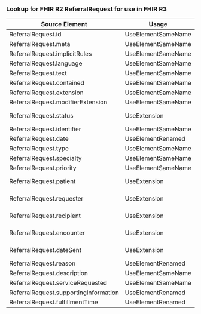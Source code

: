 ### Lookup for FHIR R2 ReferralRequest for use in FHIR R3

| Source Element | Usage | Target |
| -------------- | ----- | ------ |
| ReferralRequest.id | UseElementSameName | ReferralRequest.id |
| ReferralRequest.meta | UseElementSameName | ReferralRequest.meta |
| ReferralRequest.implicitRules | UseElementSameName | ReferralRequest.implicitRules |
| ReferralRequest.language | UseElementSameName | ReferralRequest.language |
| ReferralRequest.text | UseElementSameName | ReferralRequest.text |
| ReferralRequest.contained | UseElementSameName | ReferralRequest.contained |
| ReferralRequest.extension | UseElementSameName | ReferralRequest.extension |
| ReferralRequest.modifierExtension | UseElementSameName | ReferralRequest.modifierExtension |
| ReferralRequest.status | UseExtension | http://hl7.org/fhir/1.0/StructureDefinition/extension-ReferralRequest.status |
| ReferralRequest.identifier | UseElementSameName | ReferralRequest.identifier |
| ReferralRequest.date | UseElementRenamed | ReferralRequest.authoredOn |
| ReferralRequest.type | UseElementSameName | ReferralRequest.type |
| ReferralRequest.specialty | UseElementSameName | ReferralRequest.specialty |
| ReferralRequest.priority | UseElementSameName | ReferralRequest.priority |
| ReferralRequest.patient | UseExtension | http://hl7.org/fhir/1.0/StructureDefinition/extension-ReferralRequest.patient |
| ReferralRequest.requester | UseExtension | http://hl7.org/fhir/1.0/StructureDefinition/extension-ReferralRequest.requester |
| ReferralRequest.recipient | UseExtension | http://hl7.org/fhir/1.0/StructureDefinition/extension-ReferralRequest.recipient |
| ReferralRequest.encounter | UseExtension | http://hl7.org/fhir/1.0/StructureDefinition/extension-ReferralRequest.encounter |
| ReferralRequest.dateSent | UseExtension | http://hl7.org/fhir/1.0/StructureDefinition/extension-ReferralRequest.dateSent |
| ReferralRequest.reason | UseElementRenamed | ReferralRequest.reasonCode |
| ReferralRequest.description | UseElementSameName | ReferralRequest.description |
| ReferralRequest.serviceRequested | UseElementSameName | ReferralRequest.serviceRequested |
| ReferralRequest.supportingInformation | UseElementRenamed | ReferralRequest.supportingInfo |
| ReferralRequest.fulfillmentTime | UseElementRenamed | ReferralRequest.occurrence[x] |
